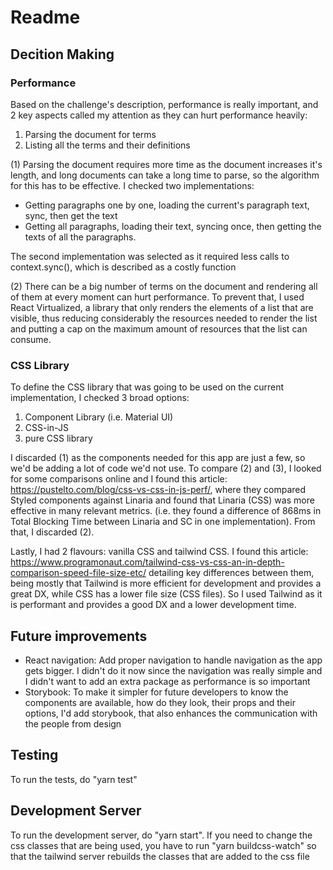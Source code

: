 # Readme

## Decition Making

### Performance

Based on the challenge's description, performance is really important, and 2 key aspects called my attention as they can hurt performance heavily:
1. Parsing the document for terms
2. Listing all the terms and their definitions

(1) Parsing the document requires more time as the document increases it's length, and long documents can take a long time to parse, so the algorithm for this has to be effective. I checked two implementations: 
- Getting paragraphs one by one, loading the current's paragraph text, sync, then get the text
- Getting all paragraphs, loading their text, syncing once, then getting the texts of all the paragraphs.

The second implementation was selected as it required less calls to context.sync(), which is described as a costly function

(2) There can be a big number of terms on the document and rendering all of them at every moment can hurt performance. To prevent that, I used React Virtualized, a library that only renders the elements of a list that are visible, thus reducing considerably the resources needed to render the list and putting a cap on the maximum amount of resources that the list can consume.

### CSS Library

To define the CSS library that was going to be used on the current implementation, I checked 3 broad options: 
1. Component Library (i.e. Material UI)
2. CSS-in-JS
3. pure CSS library

I discarded (1) as the components needed for this app are just a few, so we'd be adding a lot of code we'd not use. To compare (2) and (3), I looked for some comparisons online and I found this article: https://pustelto.com/blog/css-vs-css-in-js-perf/, where they compared Styled components against Linaria and found that Linaria (CSS) was more effective in many relevant metrics. (i.e. they found a difference of 868ms in Total Blocking Time between Linaria and SC in one implementation). From that, I discarded (2). 

Lastly, I had 2 flavours: vanilla CSS and tailwind CSS. I found this article: https://www.programonaut.com/tailwind-css-vs-css-an-in-depth-comparison-speed-file-size-etc/ detailing key differences between them, being mostly that Tailwind is more efficient for development and provides a great DX, while CSS has a lower file size (CSS files). So I used Tailwind as it is performant and provides a good DX and a lower development time.

## Future improvements

- React navigation: Add proper navigation to handle navigation as the app gets bigger. I didn't do it now since the navigation was really simple and I didn't want to add an extra package as performance is so important
- Storybook: To make it simpler for future developers to know the components are available, how do they look, their props and their options, I'd add storybook, that also enhances the communication with the people from design

## Testing

To run the tests, do "yarn test"

## Development Server

To run the development server, do "yarn start". If you need to change the css classes that are being used, you have to run "yarn buildcss-watch" so that the tailwind server rebuilds the classes that are added to the css file